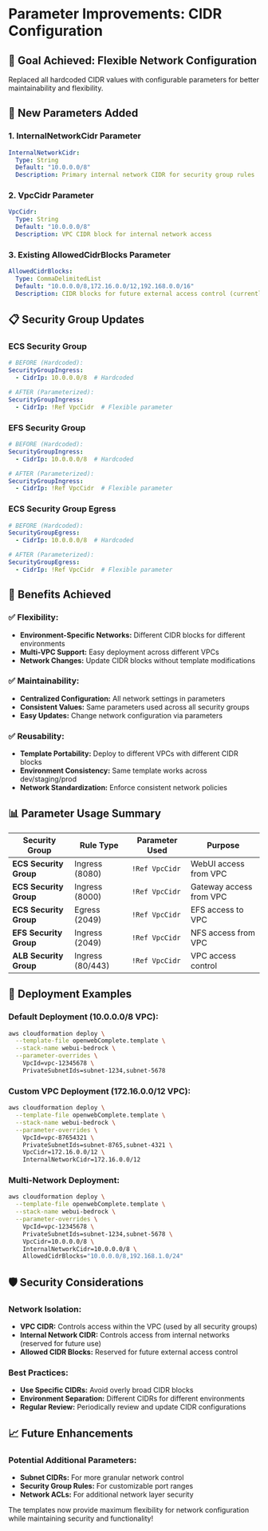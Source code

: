 # Parameter Improvements: CIDR Configuration

## 🎯 **Goal Achieved: Flexible Network Configuration**

Replaced all hardcoded CIDR values with configurable parameters for better maintainability and flexibility.

## 🔧 **New Parameters Added**

### **1. InternalNetworkCidr Parameter**
```yaml
InternalNetworkCidr:
  Type: String
  Default: "10.0.0.0/8"
  Description: Primary internal network CIDR for security group rules
```

### **2. VpcCidr Parameter**
```yaml
VpcCidr:
  Type: String
  Default: "10.0.0.0/8"
  Description: VPC CIDR block for internal network access
```

### **3. Existing AllowedCidrBlocks Parameter**
```yaml
AllowedCidrBlocks:
  Type: CommaDelimitedList
  Default: "10.0.0.0/8,172.16.0.0/12,192.168.0.0/16"
  Description: CIDR blocks for future external access control (currently using VpcCidr)
```

## 📋 **Security Group Updates**

### **ECS Security Group**
```yaml
# BEFORE (Hardcoded):
SecurityGroupIngress:
  - CidrIp: 10.0.0.0/8  # Hardcoded

# AFTER (Parameterized):
SecurityGroupIngress:
  - CidrIp: !Ref VpcCidr  # Flexible parameter
```

### **EFS Security Group**
```yaml
# BEFORE (Hardcoded):
SecurityGroupIngress:
  - CidrIp: 10.0.0.0/8  # Hardcoded

# AFTER (Parameterized):
SecurityGroupIngress:
  - CidrIp: !Ref VpcCidr  # Flexible parameter
```

### **ECS Security Group Egress**
```yaml
# BEFORE (Hardcoded):
SecurityGroupEgress:
  - CidrIp: 10.0.0.0/8  # Hardcoded

# AFTER (Parameterized):
SecurityGroupEgress:
  - CidrIp: !Ref VpcCidr  # Flexible parameter
```

## 🎯 **Benefits Achieved**

### **✅ Flexibility:**
- **Environment-Specific Networks:** Different CIDR blocks for different environments
- **Multi-VPC Support:** Easy deployment across different VPCs
- **Network Changes:** Update CIDR blocks without template modifications

### **✅ Maintainability:**
- **Centralized Configuration:** All network settings in parameters
- **Consistent Values:** Same parameters used across all security groups
- **Easy Updates:** Change network configuration via parameters

### **✅ Reusability:**
- **Template Portability:** Deploy to different VPCs with different CIDR blocks
- **Environment Consistency:** Same template works across dev/staging/prod
- **Network Standardization:** Enforce consistent network policies

## 📊 **Parameter Usage Summary**

| Security Group | Rule Type | Parameter Used | Purpose |
|----------------|-----------|----------------|---------|
| **ECS Security Group** | Ingress (8080) | `!Ref VpcCidr` | WebUI access from VPC |
| **ECS Security Group** | Ingress (8000) | `!Ref VpcCidr` | Gateway access from VPC |
| **ECS Security Group** | Egress (2049) | `!Ref VpcCidr` | EFS access to VPC |
| **EFS Security Group** | Ingress (2049) | `!Ref VpcCidr` | NFS access from VPC |
| **ALB Security Group** | Ingress (80/443) | `!Ref VpcCidr` | VPC access control |

## 🚀 **Deployment Examples**

### **Default Deployment (10.0.0.0/8 VPC):**
```bash
aws cloudformation deploy \
  --template-file openwebComplete.template \
  --stack-name webui-bedrock \
  --parameter-overrides \
    VpcId=vpc-12345678 \
    PrivateSubnetIds=subnet-1234,subnet-5678
```

### **Custom VPC Deployment (172.16.0.0/12 VPC):**
```bash
aws cloudformation deploy \
  --template-file openwebComplete.template \
  --stack-name webui-bedrock \
  --parameter-overrides \
    VpcId=vpc-87654321 \
    PrivateSubnetIds=subnet-8765,subnet-4321 \
    VpcCidr=172.16.0.0/12 \
    InternalNetworkCidr=172.16.0.0/12
```

### **Multi-Network Deployment:**
```bash
aws cloudformation deploy \
  --template-file openwebComplete.template \
  --stack-name webui-bedrock \
  --parameter-overrides \
    VpcId=vpc-12345678 \
    PrivateSubnetIds=subnet-1234,subnet-5678 \
    VpcCidr=10.0.0.0/8 \
    InternalNetworkCidr=10.0.0.0/8 \
    AllowedCidrBlocks="10.0.0.0/8,192.168.1.0/24"
```

## 🛡️ **Security Considerations**

### **Network Isolation:**
- **VPC CIDR:** Controls access within the VPC (used by all security groups)
- **Internal Network CIDR:** Controls access from internal networks (reserved for future use)
- **Allowed CIDR Blocks:** Reserved for future external access control

### **Best Practices:**
- **Use Specific CIDRs:** Avoid overly broad CIDR blocks
- **Environment Separation:** Different CIDRs for different environments
- **Regular Review:** Periodically review and update CIDR configurations

## 📈 **Future Enhancements**

### **Potential Additional Parameters:**
- **Subnet CIDRs:** For more granular network control
- **Security Group Rules:** For customizable port ranges
- **Network ACLs:** For additional network layer security

The templates now provide maximum flexibility for network configuration while maintaining security and functionality! 